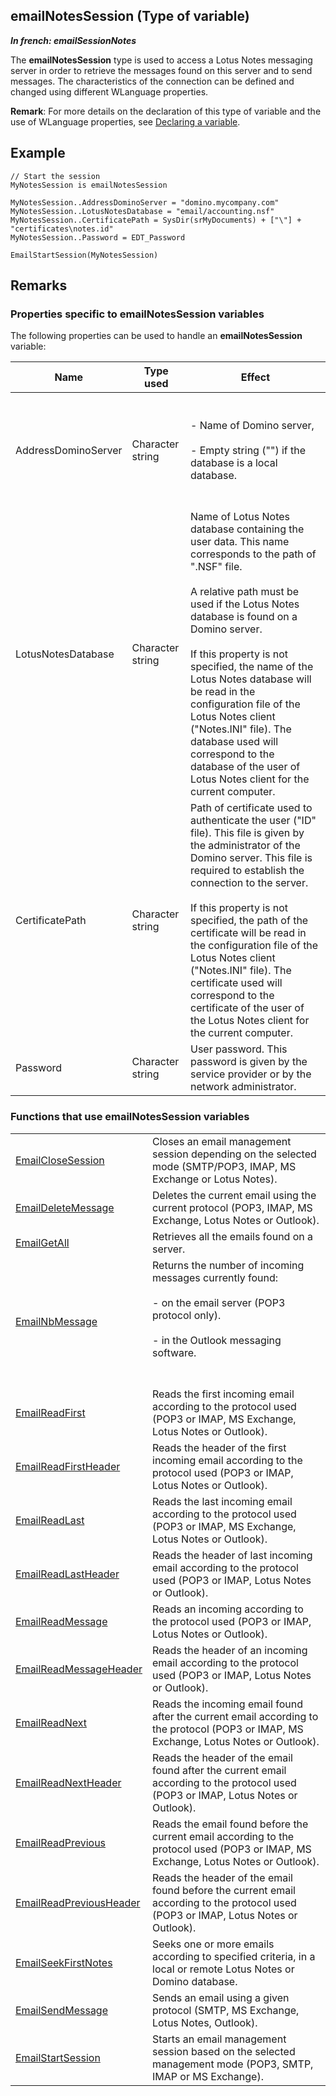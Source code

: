 
## emailNotesSession (Type of variable)

***In french: emailSessionNotes***
				



<a name="XUse"></a>
<a name="Use"></a>
<a name="description"></a>
The **emailNotesSession** type is used to access a Lotus Notes messaging server in order to retrieve the messages found on this server and to send messages. The characteristics of the connection can be defined and changed using different WLanguage properties.

**Remark**: For more details on the declaration of this type of variable and the use of WLanguage properties, see [Declaring a variable](../Motscles/1514032.md).
<a name="Example1"></a>
<a name="sample_code"></a>

## Example


```wl
// Start the session 
MyNotesSession is emailNotesSession

MyNotesSession..AddressDominoServer = "domino.mycompany.com"
MyNotesSession..LotusNotesDatabase = "email/accounting.nsf"
MyNotesSession..CertificatePath = SysDir(srMyDocuments) + ["\"] + "certificates\notes.id"
MyNotesSession..Password = EDT_Password

EmailStartSession(MyNotesSession)
```

<a name="NOTE0"></a>
<a name="NOTE0_1"></a>

## Remarks


### Properties specific to emailNotesSession variables
<a name="properties_specific_emailnotessession_variables_ELTPARAGRAPHE000027"></a>

The following properties can be used to handle an **emailNotesSession** variable:

| Name | Type used | Effect |
| --- | --- | --- |
| AddressDominoServer | Character string | <br><br>- Name of Domino server, <br><br>- Empty string ("") if the database is a local database.<br><br><br> |
| LotusNotesDatabase | Character string | Name of Lotus Notes database containing the user data. This name corresponds to the path of ".NSF" file.<br><br>A relative path must be used if the Lotus Notes database is found on a Domino server.<br><br>If this property is not specified, the name of the Lotus Notes database will be read in the configuration file of the Lotus Notes client ("Notes.INI" file). The database used will correspond to the database of the user of Lotus Notes client for the current computer. |
| CertificatePath | Character string | Path of certificate used to authenticate the user ("ID" file). This file is given by the administrator of the Domino server. This file is required to establish the connection to the server.<br><br>If this property is not specified, the path of the certificate will be read in the configuration file of the Lotus Notes client ("Notes.INI" file). The certificate used will correspond to the certificate of the user of the Lotus Notes client for the current computer. |
| Password | Character string | User password. This password is given by the service provider or by the network administrator. |


<a name="NOTE0_3"></a>


### Functions that use emailNotesSession variables
<a name="functions_that_use_emailnotessession_variables_ELTPARAGRAPHE000072"></a>




|   |   |
| --- | --- |
| [EmailCloseSession](../WDLang3/3032006.md) | Closes an email management session depending on the selected mode (SMTP/POP3, IMAP, MS Exchange or Lotus Notes). |
| [EmailDeleteMessage](../WDLang3/3032027.md) | Deletes the current email using the current protocol (POP3, IMAP, MS Exchange, Lotus Notes or Outlook). |
| [EmailGetAll](../WDLang3/1000018727.md) | Retrieves all the emails found on a server. |
| [EmailNbMessage](../WDLang3/3032024.md) | Returns the number of incoming messages currently found:<br><br>- on the email server (POP3 protocol only).<br><br>- in the Outlook messaging software. <br><br><br> |
| [EmailReadFirst](../WDLang3/3032014.md) | Reads the first incoming email according to the protocol used (POP3 or IMAP, MS Exchange, Lotus Notes or Outlook). |
| [EmailReadFirstHeader](../WDLang3/3032013.md) | Reads the header of the first incoming email according to the protocol used (POP3 or IMAP, Lotus Notes or Outlook). |
| [EmailReadLast](../WDLang3/3032010.md) | Reads the last incoming email according to the protocol used (POP3 or IMAP, MS Exchange, Lotus Notes or Outlook). |
| [EmailReadLastHeader](../WDLang3/3032015.md) | Reads the header of last incoming email according to the protocol used (POP3 or IMAP, Lotus Notes or Outlook). |
| [EmailReadMessage](../WDLang3/3032016.md) | Reads an incoming according to the protocol used (POP3 or IMAP, Lotus Notes or Outlook). |
| [EmailReadMessageHeader](../WDLang3/3032012.md) | Reads the header of an incoming email according to the protocol used (POP3 or IMAP, Lotus Notes or Outlook). |
| [EmailReadNext](../WDLang3/3032004.md) | Reads the incoming email found after the current email according to the protocol (POP3 or IMAP, MS Exchange, Lotus Notes or Outlook). |
| [EmailReadNextHeader](../WDLang3/3032018.md) | Reads the header of the email found after the current email according to the protocol used (POP3 or IMAP, Lotus Notes or Outlook). |
| [EmailReadPrevious](../WDLang3/3032008.md) | Reads the email found before the current email according to the protocol used (POP3 or IMAP, MS Exchange, Lotus Notes or Outlook). |
| [EmailReadPreviousHeader](../WDLang3/3032019.md) | Reads the header of the email found before the current email according to the protocol used (POP3 or IMAP, Lotus Notes or Outlook). |
| [EmailSeekFirstNotes](../WDLang3/3032125.md) | Seeks one or more emails according to specified criteria, in a local or remote Lotus Notes or Domino database. |
| [EmailSendMessage](../WDLang3/3032005.md) | Sends an email using a given protocol (SMTP, MS Exchange, Lotus Notes, Outlook). |
| [EmailStartSession](../WDLang3/3032028.md) | Starts an email management session based on the selected management mode (POP3, SMTP, IMAP or MS Exchange). |






